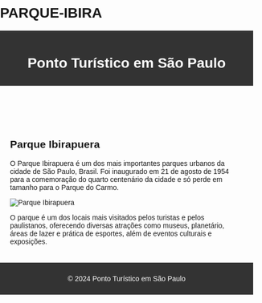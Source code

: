 # PARQUE-IBIRA
<!DOCTYPE html>
<html lang="pt-br">
<head>
    <meta charset="UTF-8">
    <meta name="viewport" content="width=device-width, initial-scale=1.0">
    <title>Ponto Turístico em São Paulo</title>
    <style>
        /* Estilos para a página */
        body {
            font-family: Arial, sans-serif;
            margin: 0;
            padding: 0;
        }
        header, footer {
            background-color: #333;
            color: #fff;
            padding: 10px;
            text-align: center;
        }
        main {
            padding: 20px;
        }
        img {
            max-width: 100%;
            height: auto;
            display: block;
            margin: 0 auto;
        }
    </style>
</head>
<body>

<header>
    <h1>Ponto Turístico em São Paulo</h1>
</header>

<main>
    <h2>Parque Ibirapuera</h2>
    <p>O Parque Ibirapuera é um dos mais importantes parques urbanos da cidade de São Paulo, Brasil. Foi inaugurado em 21 de agosto de 1954 para a comemoração do quarto centenário da cidade e só perde em tamanho para o Parque do Carmo.</p>
    <img src="parque_ibirapuera.jpg" alt="Parque Ibirapuera">
    <p>O parque é um dos locais mais visitados pelos turistas e pelos paulistanos, oferecendo diversas atrações como museus, planetário, áreas de lazer e prática de esportes, além de eventos culturais e exposições.</p>
</main>

<footer>
    <p>&copy; 2024 Ponto Turístico em São Paulo</p>
</footer>

</body>
</html>
